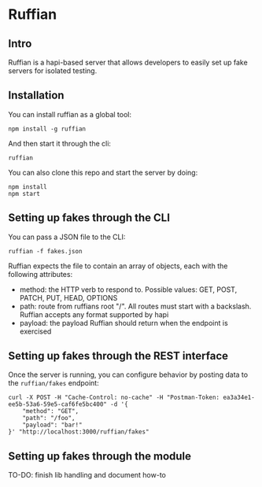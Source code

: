 # Ruffian

## Intro

Ruffian is a hapi-based server that allows developers to easily set up fake 
servers for isolated testing.

## Installation

You can install ruffian as a global tool:
```
npm install -g ruffian
```
And then start it through the cli:
```
ruffian
```

You can also clone this repo and start the server by doing:
```
npm install
npm start
```

## Setting up fakes through the CLI

You can pass a JSON file to the CLI:

```
ruffian -f fakes.json
```

Ruffian expects the file to contain an array of objects, each with the following attributes:
* method: the HTTP verb to respond to. Possible values: GET, POST, PATCH, PUT, 
HEAD, OPTIONS
* path: route from ruffians root "/". All routes must start with a backslash. 
Ruffian accepts any format supported by hapi
* payload: the payload Ruffian should return when the endpoint is exercised

## Setting up fakes through the REST interface

Once the server is running, you can configure behavior by posting data to the 
`ruffian/fakes` endpoint:

```
curl -X POST -H "Cache-Control: no-cache" -H "Postman-Token: ea3a34e1-ee5b-53a6-59e5-caf6fe5bc400" -d '{
	"method": "GET",
	"path": "/foo",
	"payload": "bar!"
}' "http://localhost:3000/ruffian/fakes"
```

## Setting up fakes through the module

TO-DO: finish lib handling and document how-to
